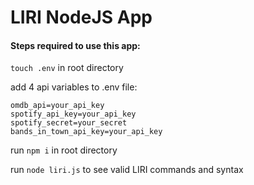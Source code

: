# LIRI NodeJS App

#### Steps required to use this app:

`touch .env` in root directory

add 4 api variables to .env file:
```
omdb_api=your_api_key
spotify_api_key=your_api_key
spotify_secret=your_secret
bands_in_town_api_key=your_api_key
```


run `npm i` in root directory 

run `node liri.js` to see valid LIRI commands and syntax